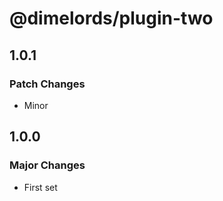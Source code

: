 # @dimelords/plugin-two

## 1.0.1

### Patch Changes

- Minor

## 1.0.0

### Major Changes

- First set
